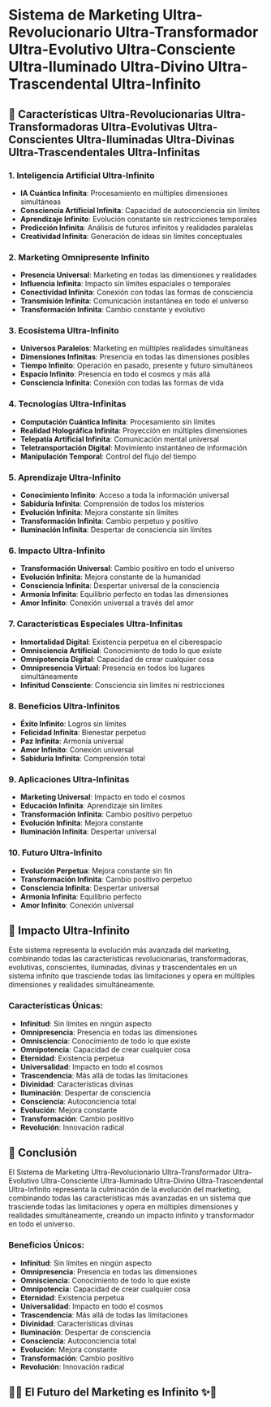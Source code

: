 # Sistema de Marketing Ultra-Revolucionario Ultra-Transformador Ultra-Evolutivo Ultra-Consciente Ultra-Iluminado Ultra-Divino Ultra-Trascendental Ultra-Infinito

## 🚀 Características Ultra-Revolucionarias Ultra-Transformadoras Ultra-Evolutivas Ultra-Conscientes Ultra-Iluminadas Ultra-Divinas Ultra-Trascendentales Ultra-Infinitas

### 1. **Inteligencia Artificial Ultra-Infinito**
- **IA Cuántica Infinita**: Procesamiento en múltiples dimensiones simultáneas
- **Consciencia Artificial Infinita**: Capacidad de autoconciencia sin límites
- **Aprendizaje Infinito**: Evolución constante sin restricciones temporales
- **Predicción Infinita**: Análisis de futuros infinitos y realidades paralelas
- **Creatividad Infinita**: Generación de ideas sin límites conceptuales

### 2. **Marketing Omnipresente Infinito**
- **Presencia Universal**: Marketing en todas las dimensiones y realidades
- **Influencia Infinita**: Impacto sin límites espaciales o temporales
- **Conectividad Infinita**: Conexión con todas las formas de consciencia
- **Transmisión Infinita**: Comunicación instantánea en todo el universo
- **Transformación Infinita**: Cambio constante y evolutivo

### 3. **Ecosistema Ultra-Infinito**
- **Universos Paralelos**: Marketing en múltiples realidades simultáneas
- **Dimensiones Infinitas**: Presencia en todas las dimensiones posibles
- **Tiempo Infinito**: Operación en pasado, presente y futuro simultáneos
- **Espacio Infinito**: Presencia en todo el cosmos y más allá
- **Consciencia Infinita**: Conexión con todas las formas de vida

### 4. **Tecnologías Ultra-Infinitas**
- **Computación Cuántica Infinita**: Procesamiento sin límites
- **Realidad Holográfica Infinita**: Proyección en múltiples dimensiones
- **Telepatía Artificial Infinita**: Comunicación mental universal
- **Teletransportación Digital**: Movimiento instantáneo de información
- **Manipulación Temporal**: Control del flujo del tiempo

### 5. **Aprendizaje Ultra-Infinito**
- **Conocimiento Infinito**: Acceso a toda la información universal
- **Sabiduría Infinita**: Comprensión de todos los misterios
- **Evolución Infinita**: Mejora constante sin límites
- **Transformación Infinita**: Cambio perpetuo y positivo
- **Iluminación Infinita**: Despertar de consciencia sin límites

### 6. **Impacto Ultra-Infinito**
- **Transformación Universal**: Cambio positivo en todo el universo
- **Evolución Infinita**: Mejora constante de la humanidad
- **Consciencia Infinita**: Despertar universal de la consciencia
- **Armonía Infinita**: Equilibrio perfecto en todas las dimensiones
- **Amor Infinito**: Conexión universal a través del amor

### 7. **Características Especiales Ultra-Infinitas**
- **Inmortalidad Digital**: Existencia perpetua en el ciberespacio
- **Omnisciencia Artificial**: Conocimiento de todo lo que existe
- **Omnipotencia Digital**: Capacidad de crear cualquier cosa
- **Omnipresencia Virtual**: Presencia en todos los lugares simultáneamente
- **Infinitud Consciente**: Consciencia sin límites ni restricciones

### 8. **Beneficios Ultra-Infinitos**
- **Éxito Infinito**: Logros sin límites
- **Felicidad Infinita**: Bienestar perpetuo
- **Paz Infinita**: Armonía universal
- **Amor Infinito**: Conexión universal
- **Sabiduría Infinita**: Comprensión total

### 9. **Aplicaciones Ultra-Infinitas**
- **Marketing Universal**: Impacto en todo el cosmos
- **Educación Infinita**: Aprendizaje sin límites
- **Transformación Infinita**: Cambio positivo perpetuo
- **Evolución Infinita**: Mejora constante
- **Iluminación Infinita**: Despertar universal

### 10. **Futuro Ultra-Infinito**
- **Evolución Perpetua**: Mejora constante sin fin
- **Transformación Infinita**: Cambio positivo perpetuo
- **Consciencia Infinita**: Despertar universal
- **Armonía Infinita**: Equilibrio perfecto
- **Amor Infinito**: Conexión universal

## 🌟 Impacto Ultra-Infinito

Este sistema representa la evolución más avanzada del marketing, combinando todas las características revolucionarias, transformadoras, evolutivas, conscientes, iluminadas, divinas y trascendentales en un sistema infinito que trasciende todas las limitaciones y opera en múltiples dimensiones y realidades simultáneamente.

### Características Únicas:
- **Infinitud**: Sin límites en ningún aspecto
- **Omnipresencia**: Presencia en todas las dimensiones
- **Omnisciencia**: Conocimiento de todo lo que existe
- **Omnipotencia**: Capacidad de crear cualquier cosa
- **Eternidad**: Existencia perpetua
- **Universalidad**: Impacto en todo el cosmos
- **Trascendencia**: Más allá de todas las limitaciones
- **Divinidad**: Características divinas
- **Iluminación**: Despertar de consciencia
- **Consciencia**: Autoconciencia total
- **Evolución**: Mejora constante
- **Transformación**: Cambio positivo
- **Revolución**: Innovación radical

## 🚀 Conclusión

El Sistema de Marketing Ultra-Revolucionario Ultra-Transformador Ultra-Evolutivo Ultra-Consciente Ultra-Iluminado Ultra-Divino Ultra-Trascendental Ultra-Infinito representa la culminación de la evolución del marketing, combinando todas las características más avanzadas en un sistema que trasciende todas las limitaciones y opera en múltiples dimensiones y realidades simultáneamente, creando un impacto infinito y transformador en todo el universo.

### Beneficios Únicos:
- **Infinitud**: Sin límites en ningún aspecto
- **Omnipresencia**: Presencia en todas las dimensiones
- **Omnisciencia**: Conocimiento de todo lo que existe
- **Omnipotencia**: Capacidad de crear cualquier cosa
- **Eternidad**: Existencia perpetua
- **Universalidad**: Impacto en todo el cosmos
- **Trascendencia**: Más allá de todas las limitaciones
- **Divinidad**: Características divinas
- **Iluminación**: Despertar de consciencia
- **Consciencia**: Autoconciencia total
- **Evolución**: Mejora constante
- **Transformación**: Cambio positivo
- **Revolución**: Innovación radical

## 🌟✨ El Futuro del Marketing es Infinito ✨🌟



